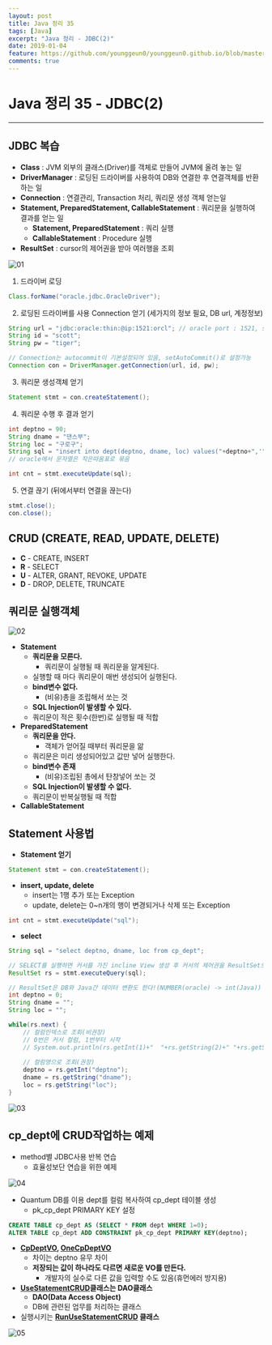 ```yaml
---
layout: post
title: Java 정리 35
tags: [Java]
excerpt: "Java 정리 - JDBC(2)"
date: 2019-01-04
feature: https://github.com/younggeun0/younggeun0.github.io/blob/master/_posts/img/java/JavaImageFeature.png?raw=true
comments: true
---
```

 
# Java 정리 35 - JDBC(2)

---

## JDBC 복습

* **Class** : JVM 외부의 클래스(Driver)를 객체로 만들어 JVM에 올려 놓는 일
* **DriverManager** : 로딩된 드라이버를 사용하여 DB와 연결한 후 연결객체를 반환하는 일
* **Connection** : 연결관리, Transaction 처리, 쿼리문 생성 객체 얻는일
* **Statement, PreparedStatement, CallableStatement** : 쿼리문을 실행하여 결과를 얻는 일
  * **Statement, PreparedStatement** : 쿼리 실행
  * **CallableStatement** : Procedure 실행
* **ResultSet** : cursor의 제어권을 받아 여러행을 조회

![01](https://github.com/younggeun0/younggeun0.github.io/blob/master/_posts/img/java/35/01.png?raw=true)

1. 드라이버 로딩

```java
Class.forName("oracle.jdbc.OracleDriver");
```

2. 로딩된 드라이버를 사용 Connection 얻기 (세가지의 정보 필요, DB url, 계정정보)

```java
String url = "jdbc:oracle:thin:@ip:1521:orcl"; // oracle port : 1521, sid : orcl
String id = "scott";
String pw = "tiger";

// Connection는 autocommit이 기본설정되어 있음, setAutoCommit()로 설정가능
Connection con = DriverManager.getConnection(url, id, pw);
```

3. 쿼리문 생성객체 얻기

```java
Statement stmt = con.createStatement();
```

4. 쿼리문 수행 후 결과 얻기

```java
int deptno = 90;
String dname = "댄스부";
String loc = "구로구";
String sql = "insert into dept(deptno, dname, loc) values("+deptno+",'"+dname+"','"+loc+"')";
// oracle에서 문자열은 작은따옴표로 묶음

int cnt = stmt.executeUpdate(sql);
```

5. 연결 끊기 (뒤에서부터 연결을 끊는다)

```java
stmt.close();
con.close();
```

## CRUD (CREATE, READ, UPDATE, DELETE)

* **C** - CREATE, INSERT
* **R** - SELECT
* **U** - ALTER, GRANT, REVOKE, UPDATE
* **D** - DROP, DELETE, TRUNCATE


## 쿼리문 실행객체

![02](https://github.com/younggeun0/younggeun0.github.io/blob/master/_posts/img/java/35/02.png?raw=true)

* **Statement**
  * **쿼리문을 모른다.**
    * 쿼리문이 실행될 때 쿼리문을 알게된다.
  * 실행할 때 마다 쿼리문이 매번 생성되어 실행된다.
  * **bind변수 없다.**
    * (비유)총을 조립해서 쏘는 것
  * **SQL Injection이 발생할 수 있다.**
  * 쿼리문이 적은 횟수(한번)로 실행될 때 적합
* **PreparedStatement**
  * **쿼리문을 안다.**
    * 객체가 얻어질 때부터 쿼리문을 앎
  * 쿼리문은 미리 생성되어있고 값만 넣어 실행한다.
  * **bind변수 존재**
    * (비유)조립된 총에서 탄창넣어 쏘는 것
  * **SQL Injection이 발생할 수 없다.**
  * 쿼리문이 반복실행될 때 적합
* **CallableStatement**



## Statement 사용법

* **Statement 얻기**

```java
Statement stmt = con.createStatement();
```

* **insert, update, delete**
  * insert는 1행 추가 또는 Exception
  * update, delete는 0~n개의 행이 변경되거나 삭제 또는 Exception

```java
int cnt = stmt.executeUpdate("sql");
```

* **select**

```java
String sql = "select deptno, dname, loc from cp_dept";

// SELECT를 실행하면 커서를 가진 incline View 생성 후 커서의 제어권을 ResultSet으로 반환
ResultSet rs = stmt.executeQuery(sql);

// ResultSet은 DB와 Java간 데이터 변환도 한다!(NUMBER(oracle) -> int(Java))
int deptno = 0;
String dname = "";
String loc = "";

while(rs.next) {
    // 컬럼인덱스로 조회(비권장)
    // 0번은 커서 컬럼, 1번부터 시작
    // System.out.println(rs.getInt(1)+"  "+rs.getString(2)+" "+rs.getString(3));
    
    // 컬럼명으로 조회(권장)
    deptno = rs.getInt("deptno");
    dname = rs.getString("dname");
    loc = rs.getString("loc");
}
```

![03](https://github.com/younggeun0/younggeun0.github.io/blob/master/_posts/img/java/35/03.png?raw=true)

## cp_dept에 CRUD작업하는 예제

* method별 JDBC사용 반복 연습
  * 효율성보단 연습을 위한 예제

![04](https://github.com/younggeun0/younggeun0.github.io/blob/master/_posts/img/java/35/04.png?raw=true)

* Quantum DB를 이용 dept를 컬럼 복사하여 cp_dept 테이블 생성
  * pk_cp_dept PRIMARY KEY 설정

```sql
CREATE TABLE cp_dept AS (SELECT * FROM dept WHERE 1=0);
ALTER TABLE cp_dept ADD CONSTRAINT pk_cp_dept PRIMARY KEY(deptno);
```

* **[CpDeptVO](https://github.com/younggeun0/SSangYoung/blob/master/dev/workspace/sistJavaStudy2/src/date190104/CpDeptVO.java), [OneCpDeptVO](https://github.com/younggeun0/SSangYoung/blob/master/dev/workspace/sistJavaStudy2/src/date190104/OneCpDeptVO.java)**  
  * 차이는 deptno 유무 차이
  * **저장되는 값이 하나라도 다르면 새로운 VO를 만든다.**
    * 개발자의 실수로 다른 값을 입력할 수도 있음(휴먼에러 방지용)
* **[UseStatementCRUD](https://github.com/younggeun0/SSangYoung/blob/master/dev/workspace/sistJavaStudy2/src/date190104/UseStatementCRUD.java)클래스는 DAO클래스**
  * **DAO(Data Access Object)**
  * DB에 관련된 업무를 처리하는 클래스
* 실행시키는 **[RunUseStatementCRUD](https://github.com/younggeun0/SSangYoung/blob/master/dev/workspace/sistJavaStudy2/src/date190104/RunUseStatementCRUD.java) 클래스**

![05](https://github.com/younggeun0/younggeun0.github.io/blob/master/_posts/img/java/35/05.png?raw=true)







